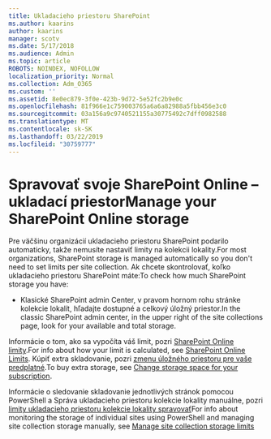 ```yaml
---
title: Ukladacieho priestoru SharePoint
ms.author: kaarins
author: kaarins
manager: scotv
ms.date: 5/17/2018
ms.audience: Admin
ms.topic: article
ROBOTS: NOINDEX, NOFOLLOW
localization_priority: Normal
ms.collection: Adm_O365
ms.custom: ''
ms.assetid: 8e0ec879-3f0e-423b-9d72-5e52fc2b9e0c
ms.openlocfilehash: 81f966e1c759003765a6a6a82988a5fbb456e3c0
ms.sourcegitcommit: 03a156a9c9740521155a30775492c7dff0982588
ms.translationtype: MT
ms.contentlocale: sk-SK
ms.lasthandoff: 03/22/2019
ms.locfileid: "30759777"
---
```

# <a name="manage-your-sharepoint-online-storage"></a><span data-ttu-id="a0a0e-102">Spravovať svoje SharePoint Online – ukladací priestor</span><span class="sxs-lookup"><span data-stu-id="a0a0e-102">Manage your SharePoint Online storage</span></span>

<span data-ttu-id="a0a0e-103">Pre väčšinu organizácií ukladacieho priestoru SharePoint podarilo automaticky, takže nemusíte nastaviť limity na kolekcii lokality.</span><span class="sxs-lookup"><span data-stu-id="a0a0e-103">For most organizations, SharePoint storage is managed automatically so you don't need to set limits per site collection.</span></span> <span data-ttu-id="a0a0e-104">Ak chcete skontrolovať, koľko ukladacieho priestoru SharePoint máte:</span><span class="sxs-lookup"><span data-stu-id="a0a0e-104">To check how much SharePoint storage you have:</span></span>
  
- <span data-ttu-id="a0a0e-105">Klasické SharePoint admin Center, v pravom hornom rohu stránke kolekcie lokalít, hľadajte dostupné a celkový úložný priestor.</span><span class="sxs-lookup"><span data-stu-id="a0a0e-105">In the classic SharePoint admin center, in the upper right of the site collections page, look for your available and total storage.</span></span>
    
<span data-ttu-id="a0a0e-106">Informácie o tom, ako sa vypočíta váš limit, pozri [SharePoint Online limity](https://go.microsoft.com/fwlink/p/?LinkID=856113).</span><span class="sxs-lookup"><span data-stu-id="a0a0e-106">For info about how your limit is calculated, see [SharePoint Online Limits](https://go.microsoft.com/fwlink/p/?LinkID=856113).</span></span> <span data-ttu-id="a0a0e-107">Kúpiť extra skladovanie, pozri [zmenu úložného priestoru pre vaše predplatné](https://go.microsoft.com/fwlink/?linkid=866428).</span><span class="sxs-lookup"><span data-stu-id="a0a0e-107">To buy extra storage, see [Change storage space for your subscription](https://go.microsoft.com/fwlink/?linkid=866428).</span></span>
  
<span data-ttu-id="a0a0e-108">Informácie o sledovanie skladovanie jednotlivých stránok pomocou PowerShell a Správa ukladacieho priestoru kolekcie lokality manuálne, pozri [limity ukladacieho priestoru kolekcie lokality spravovať](https://go.microsoft.com/fwlink/?linkid=867833)</span><span class="sxs-lookup"><span data-stu-id="a0a0e-108">For info about monitoring the storage of individual sites using PowerShell and managing site collection storage manually, see [Manage site collection storage limits](https://go.microsoft.com/fwlink/?linkid=867833)</span></span>
  

